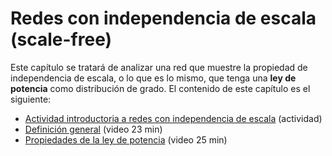 # Redes con independencia de escala (scale-free)

Este capítulo se tratará de analizar una red que muestre la propiedad de independencia de escala, o lo que es lo mismo, que tenga una **ley de potencia** como distribución de grado. El contenido de este capítulo es el siguiente:

- [Actividad introductoria a redes con independencia de escala](actividad_introductoria_a_redes_con_independencia_de_escala.md) (actividad)
- [Definición general](definicion_general.md) (video 23 min)
- [Propiedades de la ley de potencia](./propiedades_de_la_ley_de_potencia.md) (video 25 min)
<!-- - [Distribución de grado tipo ley de potencia](distribucion_de_grado_tipo_ley_de_potencia.md) (videos 10, 18, 15, 19 min) -->
